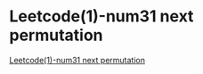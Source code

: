 # Leetcode(1)-num31 next permutation
[Leetcode(1)-num31 next permutation](https://aiwithcloud.com/2022/09/19/leetcode1_num31_next_permutation/)